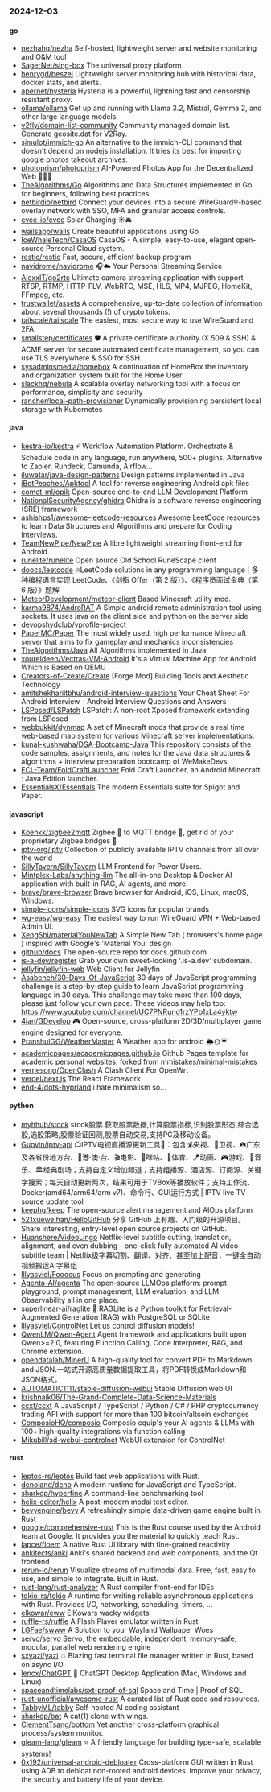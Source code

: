 ### 2024-12-03

#### go
* [nezhahq/nezha](https://github.com/nezhahq/nezha) Self-hosted, lightweight server and website monitoring and O&M tool
* [SagerNet/sing-box](https://github.com/SagerNet/sing-box) The universal proxy platform
* [henrygd/beszel](https://github.com/henrygd/beszel) Lightweight server monitoring hub with historical data, docker stats, and alerts.
* [apernet/hysteria](https://github.com/apernet/hysteria) Hysteria is a powerful, lightning fast and censorship resistant proxy.
* [ollama/ollama](https://github.com/ollama/ollama) Get up and running with Llama 3.2, Mistral, Gemma 2, and other large language models.
* [v2fly/domain-list-community](https://github.com/v2fly/domain-list-community) Community managed domain list. Generate geosite.dat for V2Ray.
* [simulot/immich-go](https://github.com/simulot/immich-go) An alternative to the immich-CLI command that doesn't depend on nodejs installation. It tries its best for importing google photos takeout archives.
* [photoprism/photoprism](https://github.com/photoprism/photoprism) AI-Powered Photos App for the Decentralized Web 🌈💎✨
* [TheAlgorithms/Go](https://github.com/TheAlgorithms/Go) Algorithms and Data Structures implemented in Go for beginners, following best practices.
* [netbirdio/netbird](https://github.com/netbirdio/netbird) Connect your devices into a secure WireGuard®-based overlay network with SSO, MFA and granular access controls.
* [evcc-io/evcc](https://github.com/evcc-io/evcc) Solar Charging ☀️🚘
* [wailsapp/wails](https://github.com/wailsapp/wails) Create beautiful applications using Go
* [IceWhaleTech/CasaOS](https://github.com/IceWhaleTech/CasaOS) CasaOS - A simple, easy-to-use, elegant open-source Personal Cloud system.
* [restic/restic](https://github.com/restic/restic) Fast, secure, efficient backup program
* [navidrome/navidrome](https://github.com/navidrome/navidrome) 🎧☁️ Your Personal Streaming Service
* [AlexxIT/go2rtc](https://github.com/AlexxIT/go2rtc) Ultimate camera streaming application with support RTSP, RTMP, HTTP-FLV, WebRTC, MSE, HLS, MP4, MJPEG, HomeKit, FFmpeg, etc.
* [trustwallet/assets](https://github.com/trustwallet/assets) A comprehensive, up-to-date collection of information about several thousands (!) of crypto tokens.
* [tailscale/tailscale](https://github.com/tailscale/tailscale) The easiest, most secure way to use WireGuard and 2FA.
* [smallstep/certificates](https://github.com/smallstep/certificates) 🛡️ A private certificate authority (X.509 & SSH) & ACME server for secure automated certificate management, so you can use TLS everywhere & SSO for SSH.
* [sysadminsmedia/homebox](https://github.com/sysadminsmedia/homebox) A continuation of HomeBox the inventory and organization system built for the Home User
* [slackhq/nebula](https://github.com/slackhq/nebula) A scalable overlay networking tool with a focus on performance, simplicity and security
* [rancher/local-path-provisioner](https://github.com/rancher/local-path-provisioner) Dynamically provisioning persistent local storage with Kubernetes

#### java
* [kestra-io/kestra](https://github.com/kestra-io/kestra) ⚡ Workflow Automation Platform. Orchestrate & Schedule code in any language, run anywhere, 500+ plugins. Alternative to Zapier, Rundeck, Camunda, Airflow...
* [iluwatar/java-design-patterns](https://github.com/iluwatar/java-design-patterns) Design patterns implemented in Java
* [iBotPeaches/Apktool](https://github.com/iBotPeaches/Apktool) A tool for reverse engineering Android apk files
* [comet-ml/opik](https://github.com/comet-ml/opik) Open-source end-to-end LLM Development Platform
* [NationalSecurityAgency/ghidra](https://github.com/NationalSecurityAgency/ghidra) Ghidra is a software reverse engineering (SRE) framework
* [ashishps1/awesome-leetcode-resources](https://github.com/ashishps1/awesome-leetcode-resources) Awesome LeetCode resources to learn Data Structures and Algorithms and prepare for Coding Interviews.
* [TeamNewPipe/NewPipe](https://github.com/TeamNewPipe/NewPipe) A libre lightweight streaming front-end for Android.
* [runelite/runelite](https://github.com/runelite/runelite) Open source Old School RuneScape client
* [doocs/leetcode](https://github.com/doocs/leetcode) 🔥LeetCode solutions in any programming language | 多种编程语言实现 LeetCode、《剑指 Offer（第 2 版）》、《程序员面试金典（第 6 版）》题解
* [MeteorDevelopment/meteor-client](https://github.com/MeteorDevelopment/meteor-client) Based Minecraft utility mod.
* [karma9874/AndroRAT](https://github.com/karma9874/AndroRAT) A Simple android remote administration tool using sockets. It uses java on the client side and python on the server side
* [devopshydclub/vprofile-project](https://github.com/devopshydclub/vprofile-project)
* [PaperMC/Paper](https://github.com/PaperMC/Paper) The most widely used, high performance Minecraft server that aims to fix gameplay and mechanics inconsistencies
* [TheAlgorithms/Java](https://github.com/TheAlgorithms/Java) All Algorithms implemented in Java
* [xoureldeen/Vectras-VM-Android](https://github.com/xoureldeen/Vectras-VM-Android) It's a Virtual Machine App for Android Which is Based on QEMU
* [Creators-of-Create/Create](https://github.com/Creators-of-Create/Create) [Forge Mod] Building Tools and Aesthetic Technology
* [amitshekhariitbhu/android-interview-questions](https://github.com/amitshekhariitbhu/android-interview-questions) Your Cheat Sheet For Android Interview - Android Interview Questions and Answers
* [LSPosed/LSPatch](https://github.com/LSPosed/LSPatch) LSPatch: A non-root Xposed framework extending from LSPosed
* [webbukkit/dynmap](https://github.com/webbukkit/dynmap) A set of Minecraft mods that provide a real time web-based map system for various Minecraft server implementations.
* [kunal-kushwaha/DSA-Bootcamp-Java](https://github.com/kunal-kushwaha/DSA-Bootcamp-Java) This repository consists of the code samples, assignments, and notes for the Java data structures & algorithms + interview preparation bootcamp of WeMakeDevs.
* [FCL-Team/FoldCraftLauncher](https://github.com/FCL-Team/FoldCraftLauncher) Fold Craft Launcher, an Android Minecraft : Java Edition launcher.
* [EssentialsX/Essentials](https://github.com/EssentialsX/Essentials) The modern Essentials suite for Spigot and Paper.

#### javascript
* [Koenkk/zigbee2mqtt](https://github.com/Koenkk/zigbee2mqtt) Zigbee 🐝 to MQTT bridge 🌉, get rid of your proprietary Zigbee bridges 🔨
* [iptv-org/iptv](https://github.com/iptv-org/iptv) Collection of publicly available IPTV channels from all over the world
* [SillyTavern/SillyTavern](https://github.com/SillyTavern/SillyTavern) LLM Frontend for Power Users.
* [Mintplex-Labs/anything-llm](https://github.com/Mintplex-Labs/anything-llm) The all-in-one Desktop & Docker AI application with built-in RAG, AI agents, and more.
* [brave/brave-browser](https://github.com/brave/brave-browser) Brave browser for Android, iOS, Linux, macOS, Windows.
* [simple-icons/simple-icons](https://github.com/simple-icons/simple-icons) SVG icons for popular brands
* [wg-easy/wg-easy](https://github.com/wg-easy/wg-easy) The easiest way to run WireGuard VPN + Web-based Admin UI.
* [XengShi/materialYouNewTab](https://github.com/XengShi/materialYouNewTab) A Simple New Tab ( browsers's home page ) inspired with Google's 'Material You' design
* [github/docs](https://github.com/github/docs) The open-source repo for docs.github.com
* [is-a-dev/register](https://github.com/is-a-dev/register) Grab your own sweet-looking '.is-a.dev' subdomain.
* [jellyfin/jellyfin-web](https://github.com/jellyfin/jellyfin-web) Web Client for Jellyfin
* [Asabeneh/30-Days-Of-JavaScript](https://github.com/Asabeneh/30-Days-Of-JavaScript) 30 days of JavaScript programming challenge is a step-by-step guide to learn JavaScript programming language in 30 days. This challenge may take more than 100 days, please just follow your own pace. These videos may help too: https://www.youtube.com/channel/UC7PNRuno1rzYPb1xLa4yktw
* [4ian/GDevelop](https://github.com/4ian/GDevelop) 🎮 Open-source, cross-platform 2D/3D/multiplayer game engine designed for everyone.
* [PranshulGG/WeatherMaster](https://github.com/PranshulGG/WeatherMaster) A Weather app for android 🌦🌞☔
* [academicpages/academicpages.github.io](https://github.com/academicpages/academicpages.github.io) Github Pages template for academic personal websites, forked from mmistakes/minimal-mistakes
* [vernesong/OpenClash](https://github.com/vernesong/OpenClash) A Clash Client For OpenWrt
* [vercel/next.js](https://github.com/vercel/next.js) The React Framework
* [end-4/dots-hyprland](https://github.com/end-4/dots-hyprland) i hate minimalism so...

#### python
* [myhhub/stock](https://github.com/myhhub/stock) stock股票.获取股票数据,计算股票指标,识别股票形态,综合选股,选股策略,股票验证回测,股票自动交易,支持PC及移动设备。
* [Guovin/iptv-api](https://github.com/Guovin/iptv-api) 📺IPTV电视直播源更新工具🚀：包含💰央视、📡卫视、☘️广东及各省份地方台、🌊港·澳·台、🎬电影、🎥咪咕、🏀体育、🪁动画、🎮游戏、🎵音乐、🏛经典剧场；支持自定义增加频道；支持组播源、酒店源、订阅源、关键字搜索；每天自动更新两次，结果可用于TVBox等播放软件；支持工作流、Docker(amd64/arm64/arm v7)、命令行、GUI运行方式 | IPTV live TV source update tool
* [keephq/keep](https://github.com/keephq/keep) The open-source alert management and AIOps platform
* [521xueweihan/HelloGitHub](https://github.com/521xueweihan/HelloGitHub) 分享 GitHub 上有趣、入门级的开源项目。Share interesting, entry-level open source projects on GitHub.
* [Huanshere/VideoLingo](https://github.com/Huanshere/VideoLingo) Netflix-level subtitle cutting, translation, alignment, and even dubbing - one-click fully automated AI video subtitle team | Netflix级字幕切割、翻译、对齐、甚至加上配音，一键全自动视频搬运AI字幕组
* [lllyasviel/Fooocus](https://github.com/lllyasviel/Fooocus) Focus on prompting and generating
* [Agenta-AI/agenta](https://github.com/Agenta-AI/agenta) The open-source LLMOps platform: prompt playground, prompt management, LLM evaluation, and LLM Observability all in one place.
* [superlinear-ai/raglite](https://github.com/superlinear-ai/raglite) 🥤 RAGLite is a Python toolkit for Retrieval-Augmented Generation (RAG) with PostgreSQL or SQLite
* [lllyasviel/ControlNet](https://github.com/lllyasviel/ControlNet) Let us control diffusion models!
* [QwenLM/Qwen-Agent](https://github.com/QwenLM/Qwen-Agent) Agent framework and applications built upon Qwen>=2.0, featuring Function Calling, Code Interpreter, RAG, and Chrome extension.
* [opendatalab/MinerU](https://github.com/opendatalab/MinerU) A high-quality tool for convert PDF to Markdown and JSON.一站式开源高质量数据提取工具，将PDF转换成Markdown和JSON格式。
* [AUTOMATIC1111/stable-diffusion-webui](https://github.com/AUTOMATIC1111/stable-diffusion-webui) Stable Diffusion web UI
* [krishnaik06/The-Grand-Complete-Data-Science-Materials](https://github.com/krishnaik06/The-Grand-Complete-Data-Science-Materials)
* [ccxt/ccxt](https://github.com/ccxt/ccxt) A JavaScript / TypeScript / Python / C# / PHP cryptocurrency trading API with support for more than 100 bitcoin/altcoin exchanges
* [ComposioHQ/composio](https://github.com/ComposioHQ/composio) Composio equip's your AI agents & LLMs with 100+ high-quality integrations via function calling
* [Mikubill/sd-webui-controlnet](https://github.com/Mikubill/sd-webui-controlnet) WebUI extension for ControlNet

#### rust
* [leptos-rs/leptos](https://github.com/leptos-rs/leptos) Build fast web applications with Rust.
* [denoland/deno](https://github.com/denoland/deno) A modern runtime for JavaScript and TypeScript.
* [sharkdp/hyperfine](https://github.com/sharkdp/hyperfine) A command-line benchmarking tool
* [helix-editor/helix](https://github.com/helix-editor/helix) A post-modern modal text editor.
* [bevyengine/bevy](https://github.com/bevyengine/bevy) A refreshingly simple data-driven game engine built in Rust
* [google/comprehensive-rust](https://github.com/google/comprehensive-rust) This is the Rust course used by the Android team at Google. It provides you the material to quickly teach Rust.
* [lapce/floem](https://github.com/lapce/floem) A native Rust UI library with fine-grained reactivity
* [ankitects/anki](https://github.com/ankitects/anki) Anki's shared backend and web components, and the Qt frontend
* [rerun-io/rerun](https://github.com/rerun-io/rerun) Visualize streams of multimodal data. Free, fast, easy to use, and simple to integrate. Built in Rust.
* [rust-lang/rust-analyzer](https://github.com/rust-lang/rust-analyzer) A Rust compiler front-end for IDEs
* [tokio-rs/tokio](https://github.com/tokio-rs/tokio) A runtime for writing reliable asynchronous applications with Rust. Provides I/O, networking, scheduling, timers, ...
* [elkowar/eww](https://github.com/elkowar/eww) ElKowars wacky widgets
* [ruffle-rs/ruffle](https://github.com/ruffle-rs/ruffle) A Flash Player emulator written in Rust
* [LGFae/swww](https://github.com/LGFae/swww) A Solution to your Wayland Wallpaper Woes
* [servo/servo](https://github.com/servo/servo) Servo, the embeddable, independent, memory-safe, modular, parallel web rendering engine
* [sxyazi/yazi](https://github.com/sxyazi/yazi) 💥 Blazing fast terminal file manager written in Rust, based on async I/O.
* [lencx/ChatGPT](https://github.com/lencx/ChatGPT) 🔮 ChatGPT Desktop Application (Mac, Windows and Linux)
* [spaceandtimelabs/sxt-proof-of-sql](https://github.com/spaceandtimelabs/sxt-proof-of-sql) Space and Time | Proof of SQL
* [rust-unofficial/awesome-rust](https://github.com/rust-unofficial/awesome-rust) A curated list of Rust code and resources.
* [TabbyML/tabby](https://github.com/TabbyML/tabby) Self-hosted AI coding assistant
* [sharkdp/bat](https://github.com/sharkdp/bat) A cat(1) clone with wings.
* [ClementTsang/bottom](https://github.com/ClementTsang/bottom) Yet another cross-platform graphical process/system monitor.
* [gleam-lang/gleam](https://github.com/gleam-lang/gleam) ⭐️ A friendly language for building type-safe, scalable systems!
* [0x192/universal-android-debloater](https://github.com/0x192/universal-android-debloater) Cross-platform GUI written in Rust using ADB to debloat non-rooted android devices. Improve your privacy, the security and battery life of your device.
